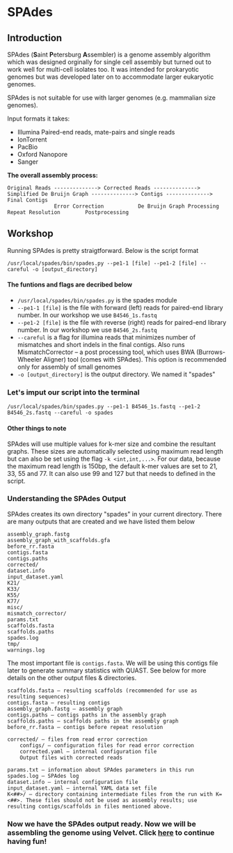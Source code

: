 # SPAdes

## Introduction
SPAdes (**S**aint **P**etersburg **A**ssembler) is a genome assembly algorithm which was designed orginally for single cell assembly but turned out to work well for multi-cell isolates too. It was intended for prokaryotic genomes but was developed later on to accommodate larger eukaryotic genomes.

SPAdes is not suitable for use with larger genomes (e.g. mammalian size genomes).

Input formats it takes: 
- Illumina Paired-end reads, mate-pairs and single reads 
- IonTorrent
- PacBio
- Oxford Nanopore
- Sanger

**The overall assembly process:**

```
Original Reads --------------> Corrected Reads --------------> Simplified De Bruijn Graph --------------> Contigs --------------> Final Contigs
               Error Correction           De Bruijn Graph Processing                     Repeat Resolution        Postprocessing
```

## Workshop

Running SPAdes is pretty straigtforward. Below is the script format
```
/usr/local/spades/bin/spades.py --pe1-1 [file] --pe1-2 [file] --careful -o [output_directory]
```
#### The funtions and flags are decribed below
- ```/usr/local/spades/bin/spades.py``` is the spades module
- ```--pe1-1 [file]``` is the file with forward (left) reads for paired-end library number. In our workshop we use ```B4546_1s.fastq```
- ```--pe1-2 [file]``` is the file with reverse (right) reads for paired-end library number. In our workshop we use ```B4546_2s.fastq```
- ```--careful``` is a flag for illumina reads that minimizes number of mismatches and short indels in the final contigs. Also runs MismatchCorrector – a post processing tool, which uses BWA (Burrows-Wheeler Aligner) tool (comes with SPAdes). This option is recommended only for assembly of small genomes
- ```-o [output_directory]``` is the output directory. We named it "spades"

### Let's imput our script into the terminal
```
/usr/local/spades/bin/spades.py --pe1-1 B4546_1s.fastq --pe1-2 B4546_2s.fastq --careful -o spades
```
#### Other things to note
SPAdes will use multiple values for k-mer size and combine the resultant graphs. These sizes are automatically selected using maximum read length but can also be set using the flag ```-k <int,int,...>```. For our data, because the maximum read length is 150bp, the default k-mer values are set to 21, 33, 55 and 77. It can also use 99 and 127 but that needs to defined in the script.

### Understanding the SPAdes Output
SPAdes creates its own directory "spades" in your current directory. There are many outputs that are created and we have listed them below
```
assembly_graph.fastg
assembly_graph_with_scaffolds.gfa
before_rr.fasta
contigs.fasta
contigs.paths
corrected/
dataset.info
input_dataset.yaml
K21/
K33/
K55/
K77/
misc/
mismatch_corrector/
params.txt
scaffolds.fasta
scaffolds.paths
spades.log
tmp/
warnings.log
```
The most important file is ```contigs.fasta```. We will be using this contigs file later to generate summary statistics with QUAST.
See below for more details on the other output files & directories.
```
scaffolds.fasta – resulting scaffolds (recommended for use as resulting sequences)
contigs.fasta – resulting contigs
assembly_graph.fastg – assembly graph
contigs.paths – contigs paths in the assembly graph
scaffolds.paths – scaffolds paths in the assembly graph
before_rr.fasta – contigs before repeat resolution

corrected/ – files from read error correction
    configs/ – configuration files for read error correction
    corrected.yaml – internal configuration file
    Output files with corrected reads

params.txt – information about SPAdes parameters in this run
spades.log – SPAdes log
dataset.info – internal configuration file
input_dataset.yaml – internal YAML data set file
K<##>/ – directory containing intermediate files from the run with K=<##>. These files should not be used as assembly results; use resulting contigs/scaffolds in files mentioned above.
```

### Now we have the SPAdes output ready. Now we will be assembling the genome using Velvet. Click [here](https://github.com/GregK10/722Workshop_Velvet.SPAdes_YY.MY.GK/blob/main/3_Velvet.md) to continue having fun!


